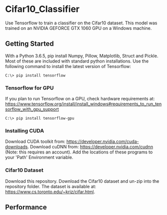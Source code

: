# Cifar10_Classifier
Use Tensorflow to train a classifier on the Cifar10 dataset. This model was trained on an NVIDIA GEFORCE GTX 1060 GPU on a Windows machine.

## Getting Started
With a Python 3.6.5, pip install Numpy, Pillow, Matplotlib, Struct and Pickle. Most of these are included with standard python installations. Use the following command to install the latest version of Tensorflow:
```
C:\> pip install tensorflow
```
### Tensorflow for GPU
If you plan to run Tensorflow on a GPU, check hardware requirements at: https://www.tensorflow.org/install/install_windows#requirements_to_run_tensorflow_with_gpu_support
```
C:\> pip install tensorflow-gpu
```
### Installing CUDA
Download CUDA toolkit from: https://developer.nvidia.com/cuda-downloads. Download cuDNN from: https://developer.nvidia.com/cudnn (Note: this requires an account). Add the locations of these programs to your 'Path' Environment variable.
### Cifar10 Dataset
Download this repository. Download the Cifar10 dataset and un-zip into the repository folder. The dataset is available at: https://www.cs.toronto.edu/~kriz/cifar.html.

## Performance





